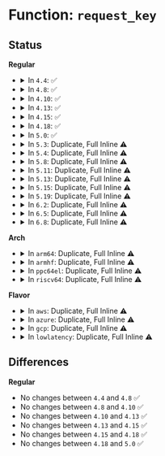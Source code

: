 # Function: <code>request_key</code>

## Status
<b>Regular</b>
<ul>
<li>
<details>
<summary>In <code>4.4</code>: ✅</summary>

```c
struct key *request_key(struct key_type *type, const char *description, const char *callout_info);
```

**Collision:** Unique Global

**Inline:** No

**Transformation:** False

**Instances:**

```
In security/keys/request_key.c (ffffffff81335040)
Location: security/keys/request_key.c:619
Inline: False
Direct callers:
  - fs/ext4/crypto_key.c:_ext4_get_encryption_info
  - fs/ecryptfs/keystore.c:ecryptfs_keyring_auth_tok_for_sig
  - fs/ecryptfs/keystore.c:ecryptfs_keyring_auth_tok_for_sig
  - security/keys/encrypted-keys/masterkey_trusted.c:request_trusted_key
  - security/integrity/digsig.c:integrity_digsig_verify
  - security/integrity/digsig_asymmetric.c:asymmetric_verify
  - security/integrity/evm/evm_crypto.c:evm_init_key
  - lib/digsig.c:digsig_verify
  - net/dns_resolver/dns_query.c:dns_query
```
**Symbols:**

```
ffffffff81335040-ffffffff813350e0: request_key (STB_GLOBAL)
```
</details>
</li>
<li>
<details>
<summary>In <code>4.8</code>: ✅</summary>

```c
struct key *request_key(struct key_type *type, const char *description, const char *callout_info);
```

**Collision:** Unique Global

**Inline:** No

**Transformation:** False

**Instances:**

```
In security/keys/request_key.c (ffffffff81369fc0)
Location: security/keys/request_key.c:619
Inline: False
Direct callers:
  - fs/ecryptfs/keystore.c:ecryptfs_keyring_auth_tok_for_sig
  - fs/ecryptfs/keystore.c:ecryptfs_keyring_auth_tok_for_sig
  - security/keys/encrypted-keys/masterkey_trusted.c:request_trusted_key
  - security/integrity/digsig.c:integrity_digsig_verify
  - security/integrity/digsig_asymmetric.c:asymmetric_verify
  - security/integrity/evm/evm_crypto.c:evm_init_key
  - lib/digsig.c:digsig_verify
  - net/dns_resolver/dns_query.c:dns_query
```
**Symbols:**

```
ffffffff81369fc0-ffffffff8136a04f: request_key (STB_GLOBAL)
```
</details>
</li>
<li>
<details>
<summary>In <code>4.10</code>: ✅</summary>

```c
struct key *request_key(struct key_type *type, const char *description, const char *callout_info);
```

**Collision:** Unique Global

**Inline:** No

**Transformation:** False

**Instances:**

```
In security/keys/request_key.c (ffffffff813807d0)
Location: security/keys/request_key.c:619
Inline: False
Direct callers:
  - fs/ecryptfs/keystore.c:ecryptfs_keyring_auth_tok_for_sig
  - fs/ecryptfs/keystore.c:ecryptfs_keyring_auth_tok_for_sig
  - security/keys/encrypted-keys/masterkey_trusted.c:request_trusted_key
  - security/integrity/digsig.c:integrity_digsig_verify
  - security/integrity/digsig_asymmetric.c:asymmetric_verify
  - security/integrity/evm/evm_crypto.c:evm_init_key
  - lib/digsig.c:digsig_verify
  - net/dns_resolver/dns_query.c:dns_query
```
**Symbols:**

```
ffffffff813807d0-ffffffff8138085f: request_key (STB_GLOBAL)
```
</details>
</li>
<li>
<details>
<summary>In <code>4.13</code>: ✅</summary>

```c
struct key *request_key(struct key_type *type, const char *description, const char *callout_info);
```

**Collision:** Unique Global

**Inline:** No

**Transformation:** False

**Instances:**

```
In security/keys/request_key.c (ffffffff81394640)
Location: security/keys/request_key.c:620
Inline: False
Direct callers:
  - fs/ecryptfs/keystore.c:ecryptfs_keyring_auth_tok_for_sig
  - fs/ecryptfs/keystore.c:ecryptfs_keyring_auth_tok_for_sig
  - security/keys/encrypted-keys/masterkey_trusted.c:request_trusted_key
  - security/integrity/digsig.c:integrity_digsig_verify
  - security/integrity/digsig_asymmetric.c:asymmetric_verify
  - security/integrity/evm/evm_crypto.c:evm_init_key
  - lib/digsig.c:digsig_verify
  - net/dns_resolver/dns_query.c:dns_query
```
**Symbols:**

```
ffffffff81394640-ffffffff813946cb: request_key (STB_GLOBAL)
```
</details>
</li>
<li>
<details>
<summary>In <code>4.15</code>: ✅</summary>

```c
struct key *request_key(struct key_type *type, const char *description, const char *callout_info);
```

**Collision:** Unique Global

**Inline:** No

**Transformation:** False

**Instances:**

```
In security/keys/request_key.c (ffffffff813b9da0)
Location: security/keys/request_key.c:645
Inline: False
Direct callers:
  - fs/ecryptfs/keystore.c:ecryptfs_keyring_auth_tok_for_sig
  - fs/ecryptfs/keystore.c:ecryptfs_keyring_auth_tok_for_sig
  - security/keys/encrypted-keys/masterkey_trusted.c:request_trusted_key
  - security/integrity/digsig.c:integrity_digsig_verify
  - security/integrity/digsig_asymmetric.c:asymmetric_verify
  - security/integrity/evm/evm_crypto.c:evm_init_key
  - lib/digsig.c:digsig_verify
  - net/dns_resolver/dns_query.c:dns_query
```
**Symbols:**

```
ffffffff813b9da0-ffffffff813b9e2b: request_key (STB_GLOBAL)
```
</details>
</li>
<li>
<details>
<summary>In <code>4.18</code>: ✅</summary>

```c
struct key *request_key(struct key_type *type, const char *description, const char *callout_info);
```

**Collision:** Unique Global

**Inline:** No

**Transformation:** False

**Instances:**

```
In security/keys/request_key.c (ffffffff813eaad0)
Location: security/keys/request_key.c:645
Inline: False
Direct callers:
  - fs/crypto/keyinfo.c:find_and_lock_process_key
  - fs/ecryptfs/keystore.c:ecryptfs_keyring_auth_tok_for_sig
  - fs/ecryptfs/keystore.c:ecryptfs_keyring_auth_tok_for_sig
  - security/keys/encrypted-keys/masterkey_trusted.c:request_trusted_key
  - security/integrity/digsig.c:integrity_digsig_verify
  - security/integrity/digsig_asymmetric.c:asymmetric_verify
  - security/integrity/evm/evm_crypto.c:evm_init_key
  - lib/digsig.c:digsig_verify
  - net/dns_resolver/dns_query.c:dns_query
```
**Symbols:**

```
ffffffff813eaad0-ffffffff813eab4f: request_key (STB_GLOBAL)
```
</details>
</li>
<li>
<details>
<summary>In <code>5.0</code>: ✅</summary>

```c
struct key *request_key(struct key_type *type, const char *description, const char *callout_info);
```

**Collision:** Unique Global

**Inline:** No

**Transformation:** False

**Instances:**

```
In security/keys/request_key.c (ffffffff814054f0)
Location: security/keys/request_key.c:632
Inline: False
Direct callers:
  - fs/crypto/keyinfo.c:find_and_lock_process_key
  - fs/ecryptfs/keystore.c:ecryptfs_keyring_auth_tok_for_sig
  - fs/ecryptfs/keystore.c:ecryptfs_keyring_auth_tok_for_sig
  - security/keys/encrypted-keys/masterkey_trusted.c:request_trusted_key
  - security/integrity/digsig.c:integrity_digsig_verify
  - security/integrity/digsig_asymmetric.c:asymmetric_verify
  - security/integrity/evm/evm_crypto.c:evm_init_key
  - lib/digsig.c:digsig_verify
  - drivers/nvdimm/security.c:nvdimm_request_key
  - net/dns_resolver/dns_query.c:dns_query
```
**Symbols:**

```
ffffffff814054f0-ffffffff8140556f: request_key (STB_GLOBAL)
```
</details>
</li>
<li>
<details>
<summary>In <code>5.3</code>: Duplicate, Full Inline ⚠️</summary>

**Collision:** Static Duplication

**Inline:** Full

**Transformation:** False

**Instances:**

```
In fs/crypto/keyinfo.c (ffffffff813380fb)
Location: include/linux/key.h:319
Inline: True
Inline callers:
  - fs/crypto/keyinfo.c:find_and_lock_process_key
```
```
In fs/ecryptfs/keystore.c (ffffffff813fef45)
Location: include/linux/key.h:319
Inline: True
Inline callers:
  - fs/ecryptfs/keystore.c:ecryptfs_keyring_auth_tok_for_sig
  - fs/ecryptfs/keystore.c:ecryptfs_keyring_auth_tok_for_sig
```
```
In security/keys/encrypted-keys/encrypted.c (ffffffff81437c87)
Location: include/linux/key.h:319
Inline: True
```
```
In security/keys/encrypted-keys/masterkey_trusted.c (ffffffff81439185)
Location: include/linux/key.h:319
Inline: True
Inline callers:
  - security/keys/encrypted-keys/masterkey_trusted.c:request_trusted_key
```
```
In security/integrity/digsig.c (ffffffff8149aa1c)
Location: include/linux/key.h:319
Inline: True
Inline callers:
  - security/integrity/digsig.c:integrity_digsig_verify
```
```
In security/integrity/digsig_asymmetric.c (ffffffff8149abf2)
Location: include/linux/key.h:319
Inline: True
Inline callers:
  - security/integrity/digsig_asymmetric.c:asymmetric_verify
```
```
In security/integrity/evm/evm_crypto.c (ffffffff814a28a5)
Location: include/linux/key.h:319
Inline: True
Inline callers:
  - security/integrity/evm/evm_crypto.c:evm_init_key
```
```
In lib/digsig.c (ffffffff815392e8)
Location: include/linux/key.h:319
Inline: True
Inline callers:
  - lib/digsig.c:digsig_verify
```
```
In drivers/nvdimm/security.c (ffffffff8173d9e2)
Location: include/linux/key.h:319
Inline: True
Inline callers:
  - drivers/nvdimm/security.c:nvdimm_request_key
```
</details>
</li>
<li>
<details>
<summary>In <code>5.4</code>: Duplicate, Full Inline ⚠️</summary>

**Collision:** Static Duplication

**Inline:** Full

**Transformation:** False

**Instances:**

```
In fs/crypto/keysetup_v1.c (ffffffff8134e1ab)
Location: include/linux/key.h:319
Inline: True
Inline callers:
  - fs/crypto/keysetup_v1.c:find_and_lock_process_key
```
```
In fs/ecryptfs/keystore.c (ffffffff81418e35)
Location: include/linux/key.h:319
Inline: True
Inline callers:
  - fs/ecryptfs/keystore.c:ecryptfs_keyring_auth_tok_for_sig
  - fs/ecryptfs/keystore.c:ecryptfs_keyring_auth_tok_for_sig
```
```
In security/keys/encrypted-keys/encrypted.c (ffffffff814519b7)
Location: include/linux/key.h:319
Inline: True
```
```
In security/keys/encrypted-keys/masterkey_trusted.c (ffffffff81452ff5)
Location: include/linux/key.h:319
Inline: True
Inline callers:
  - security/keys/encrypted-keys/masterkey_trusted.c:request_trusted_key
```
```
In security/integrity/digsig.c (ffffffff814b4b9f)
Location: include/linux/key.h:319
Inline: True
```
```
In security/integrity/digsig_asymmetric.c (ffffffff814b4e42)
Location: include/linux/key.h:319
Inline: True
Inline callers:
  - security/integrity/digsig_asymmetric.c:asymmetric_verify
```
```
In security/integrity/evm/evm_crypto.c (ffffffff814bd575)
Location: include/linux/key.h:319
Inline: True
Inline callers:
  - security/integrity/evm/evm_crypto.c:evm_init_key
```
```
In lib/digsig.c (ffffffff8155a108)
Location: include/linux/key.h:319
Inline: True
Inline callers:
  - lib/digsig.c:digsig_verify
```
```
In drivers/nvdimm/security.c (ffffffff81761862)
Location: include/linux/key.h:319
Inline: True
Inline callers:
  - drivers/nvdimm/security.c:nvdimm_request_key
```
</details>
</li>
<li>
<details>
<summary>In <code>5.8</code>: Duplicate, Full Inline ⚠️</summary>

**Collision:** Static Duplication

**Inline:** Full

**Transformation:** False

**Instances:**

```
In fs/crypto/keysetup_v1.c (ffffffff8139408b)
Location: include/linux/key.h:339
Inline: True
Inline callers:
  - fs/crypto/keysetup_v1.c:find_and_lock_process_key
```
```
In fs/ecryptfs/keystore.c (ffffffff81468005)
Location: include/linux/key.h:339
Inline: True
Inline callers:
  - fs/ecryptfs/keystore.c:ecryptfs_keyring_auth_tok_for_sig
  - fs/ecryptfs/keystore.c:ecryptfs_keyring_auth_tok_for_sig
```
```
In security/keys/encrypted-keys/encrypted.c (ffffffff814a3f48)
Location: include/linux/key.h:339
Inline: True
Inline callers:
  - security/keys/encrypted-keys/encrypted.c:request_master_key
```
```
In security/keys/encrypted-keys/masterkey_trusted.c (ffffffff814a5885)
Location: include/linux/key.h:339
Inline: True
Inline callers:
  - security/keys/encrypted-keys/masterkey_trusted.c:request_trusted_key
```
```
In security/integrity/digsig.c (ffffffff815140ef)
Location: include/linux/key.h:339
Inline: True
```
```
In security/integrity/digsig_asymmetric.c (ffffffff815142c5)
Location: include/linux/key.h:339
Inline: True
Inline callers:
  - security/integrity/digsig_asymmetric.c:request_asymmetric_key
```
```
In security/integrity/evm/evm_crypto.c (ffffffff8151de45)
Location: include/linux/key.h:339
Inline: True
Inline callers:
  - security/integrity/evm/evm_crypto.c:evm_init_key
```
```
In lib/digsig.c (ffffffff815e3a3d)
Location: include/linux/key.h:339
Inline: True
Inline callers:
  - lib/digsig.c:digsig_verify
```
```
In drivers/nvdimm/security.c (ffffffff818214f2)
Location: include/linux/key.h:339
Inline: True
Inline callers:
  - drivers/nvdimm/security.c:nvdimm_request_key
```
</details>
</li>
<li>
<details>
<summary>In <code>5.11</code>: Duplicate, Full Inline ⚠️</summary>

**Collision:** Static Duplication

**Inline:** Full

**Transformation:** False

**Instances:**

```
In fs/crypto/keysetup_v1.c (ffffffff813a554b)
Location: include/linux/key.h:340
Inline: True
Inline callers:
  - fs/crypto/keysetup_v1.c:find_and_lock_process_key
```
```
In fs/ecryptfs/keystore.c (ffffffff81483490)
Location: include/linux/key.h:340
Inline: True
Inline callers:
  - fs/ecryptfs/keystore.c:ecryptfs_keyring_auth_tok_for_sig
  - fs/ecryptfs/keystore.c:ecryptfs_keyring_auth_tok_for_sig
```
```
In security/keys/encrypted-keys/encrypted.c (ffffffff814c1768)
Location: include/linux/key.h:340
Inline: True
Inline callers:
  - security/keys/encrypted-keys/encrypted.c:request_master_key
```
```
In security/keys/encrypted-keys/masterkey_trusted.c (ffffffff814c2df5)
Location: include/linux/key.h:340
Inline: True
Inline callers:
  - security/keys/encrypted-keys/masterkey_trusted.c:request_trusted_key
```
```
In security/integrity/digsig.c (ffffffff8153126f)
Location: include/linux/key.h:340
Inline: True
```
```
In security/integrity/digsig_asymmetric.c (ffffffff8153142d)
Location: include/linux/key.h:340
Inline: True
Inline callers:
  - security/integrity/digsig_asymmetric.c:request_asymmetric_key
```
```
In security/integrity/evm/evm_crypto.c (ffffffff8153acc5)
Location: include/linux/key.h:340
Inline: True
Inline callers:
  - security/integrity/evm/evm_crypto.c:evm_init_key
```
```
In lib/digsig.c (ffffffff81607ecd)
Location: include/linux/key.h:340
Inline: True
Inline callers:
  - lib/digsig.c:digsig_verify
```
```
In drivers/nvdimm/security.c (ffffffff81830202)
Location: include/linux/key.h:340
Inline: True
Inline callers:
  - drivers/nvdimm/security.c:nvdimm_request_key
```
</details>
</li>
<li>
<details>
<summary>In <code>5.13</code>: Duplicate, Full Inline ⚠️</summary>

**Collision:** Static Duplication

**Inline:** Full

**Transformation:** False

**Instances:**

```
In fs/crypto/keysetup_v1.c (ffffffff813ac62b)
Location: include/linux/key.h:340
Inline: True
Inline callers:
  - fs/crypto/keysetup_v1.c:find_and_lock_process_key
```
```
In fs/ecryptfs/keystore.c (ffffffff81488f20)
Location: include/linux/key.h:340
Inline: True
Inline callers:
  - fs/ecryptfs/keystore.c:ecryptfs_keyring_auth_tok_for_sig
  - fs/ecryptfs/keystore.c:ecryptfs_keyring_auth_tok_for_sig
```
```
In security/keys/encrypted-keys/encrypted.c (ffffffff814c7c38)
Location: include/linux/key.h:340
Inline: True
Inline callers:
  - security/keys/encrypted-keys/encrypted.c:request_master_key
```
```
In security/keys/encrypted-keys/masterkey_trusted.c (ffffffff814c9265)
Location: include/linux/key.h:340
Inline: True
Inline callers:
  - security/keys/encrypted-keys/masterkey_trusted.c:request_trusted_key
```
```
In security/integrity/digsig.c (ffffffff8153969f)
Location: include/linux/key.h:340
Inline: True
```
```
In security/integrity/digsig_asymmetric.c (ffffffff8153985d)
Location: include/linux/key.h:340
Inline: True
Inline callers:
  - security/integrity/digsig_asymmetric.c:request_asymmetric_key
```
```
In security/integrity/evm/evm_crypto.c (ffffffff815433a5)
Location: include/linux/key.h:340
Inline: True
Inline callers:
  - security/integrity/evm/evm_crypto.c:evm_init_key
```
```
In lib/digsig.c (ffffffff815eabdd)
Location: include/linux/key.h:340
Inline: True
Inline callers:
  - lib/digsig.c:digsig_verify
```
```
In drivers/nvdimm/security.c (ffffffff81813492)
Location: include/linux/key.h:340
Inline: True
Inline callers:
  - drivers/nvdimm/security.c:nvdimm_request_key
```
</details>
</li>
<li>
<details>
<summary>In <code>5.15</code>: Duplicate, Full Inline ⚠️</summary>

**Collision:** Static Duplication

**Inline:** Full

**Transformation:** False

**Instances:**

```
In fs/crypto/keysetup_v1.c (ffffffff813fbf9b)
Location: include/linux/key.h:340
Inline: True
Inline callers:
  - fs/crypto/keysetup_v1.c:find_and_lock_process_key
```
```
In fs/ecryptfs/keystore.c (ffffffff814e0720)
Location: include/linux/key.h:340
Inline: True
Inline callers:
  - fs/ecryptfs/keystore.c:ecryptfs_keyring_auth_tok_for_sig
  - fs/ecryptfs/keystore.c:ecryptfs_keyring_auth_tok_for_sig
```
```
In security/keys/encrypted-keys/encrypted.c (ffffffff81520728)
Location: include/linux/key.h:340
Inline: True
Inline callers:
  - security/keys/encrypted-keys/encrypted.c:request_master_key
```
```
In security/keys/encrypted-keys/masterkey_trusted.c (ffffffff81521d55)
Location: include/linux/key.h:340
Inline: True
Inline callers:
  - security/keys/encrypted-keys/masterkey_trusted.c:request_trusted_key
```
```
In security/integrity/digsig.c (ffffffff81597f11)
Location: include/linux/key.h:340
Inline: True
```
```
In security/integrity/digsig_asymmetric.c (ffffffff815981a7)
Location: include/linux/key.h:340
Inline: True
Inline callers:
  - security/integrity/digsig_asymmetric.c:request_asymmetric_key
```
```
In security/integrity/evm/evm_crypto.c (ffffffff815a3ad5)
Location: include/linux/key.h:340
Inline: True
Inline callers:
  - security/integrity/evm/evm_crypto.c:evm_init_key
```
```
In lib/digsig.c (ffffffff816570dd)
Location: include/linux/key.h:340
Inline: True
Inline callers:
  - lib/digsig.c:digsig_verify
```
```
In drivers/nvdimm/security.c (ffffffff8189dad2)
Location: include/linux/key.h:340
Inline: True
Inline callers:
  - drivers/nvdimm/security.c:nvdimm_request_key
```
</details>
</li>
<li>
<details>
<summary>In <code>5.19</code>: Duplicate, Full Inline ⚠️</summary>

**Collision:** Static Duplication

**Inline:** Full

**Transformation:** False

**Instances:**

```
In fs/crypto/keysetup_v1.c (ffffffff8146f39c)
Location: include/linux/key.h:340
Inline: True
Inline callers:
  - fs/crypto/keysetup_v1.c:find_and_lock_process_key
```
```
In fs/ecryptfs/keystore.c (ffffffff8156e8b0)
Location: include/linux/key.h:340
Inline: True
Inline callers:
  - fs/ecryptfs/keystore.c:ecryptfs_keyring_auth_tok_for_sig
  - fs/ecryptfs/keystore.c:ecryptfs_keyring_auth_tok_for_sig
```
```
In security/keys/encrypted-keys/encrypted.c (ffffffff815b3e54)
Location: include/linux/key.h:340
Inline: True
Inline callers:
  - security/keys/encrypted-keys/encrypted.c:request_master_key
```
```
In security/keys/encrypted-keys/masterkey_trusted.c (ffffffff815b57a5)
Location: include/linux/key.h:340
Inline: True
Inline callers:
  - security/keys/encrypted-keys/masterkey_trusted.c:request_trusted_key
```
```
In security/integrity/digsig.c (ffffffff8163c72d)
Location: include/linux/key.h:340
Inline: True
```
```
In security/integrity/digsig_asymmetric.c (ffffffff8163ca35)
Location: include/linux/key.h:340
Inline: True
Inline callers:
  - security/integrity/digsig_asymmetric.c:request_asymmetric_key
```
```
In security/integrity/evm/evm_crypto.c (ffffffff8164a3e5)
Location: include/linux/key.h:340
Inline: True
Inline callers:
  - security/integrity/evm/evm_crypto.c:evm_init_key
```
```
In lib/digsig.c (ffffffff8176e928)
Location: include/linux/key.h:340
Inline: True
Inline callers:
  - lib/digsig.c:digsig_verify
```
```
In drivers/nvdimm/security.c (ffffffff819e7530)
Location: include/linux/key.h:340
Inline: True
Inline callers:
  - drivers/nvdimm/security.c:nvdimm_request_key
```
</details>
</li>
<li>
<details>
<summary>In <code>6.2</code>: Duplicate, Full Inline ⚠️</summary>

**Collision:** Static Duplication

**Inline:** Full

**Transformation:** False

**Instances:**

```
In fs/crypto/keysetup_v1.c (ffffffff81500adc)
Location: include/linux/key.h:346
Inline: True
Inline callers:
  - fs/crypto/keysetup_v1.c:find_and_lock_process_key
```
```
In fs/ecryptfs/keystore.c (ffffffff81613320)
Location: include/linux/key.h:346
Inline: True
Inline callers:
  - fs/ecryptfs/keystore.c:ecryptfs_keyring_auth_tok_for_sig
  - fs/ecryptfs/keystore.c:ecryptfs_keyring_auth_tok_for_sig
```
```
In security/keys/encrypted-keys/encrypted.c (ffffffff8165eb84)
Location: include/linux/key.h:346
Inline: True
Inline callers:
  - security/keys/encrypted-keys/encrypted.c:request_master_key
```
```
In security/keys/encrypted-keys/masterkey_trusted.c (ffffffff81660835)
Location: include/linux/key.h:346
Inline: True
Inline callers:
  - security/keys/encrypted-keys/masterkey_trusted.c:request_trusted_key
```
```
In security/integrity/digsig.c (ffffffff816f3f9d)
Location: include/linux/key.h:346
Inline: True
```
```
In security/integrity/digsig_asymmetric.c (ffffffff816f4303)
Location: include/linux/key.h:346
Inline: True
Inline callers:
  - security/integrity/digsig_asymmetric.c:request_asymmetric_key
```
```
In security/integrity/evm/evm_crypto.c (ffffffff817034f5)
Location: include/linux/key.h:346
Inline: True
Inline callers:
  - security/integrity/evm/evm_crypto.c:evm_init_key
```
```
In lib/digsig.c (ffffffff8189e218)
Location: include/linux/key.h:346
Inline: True
Inline callers:
  - lib/digsig.c:digsig_verify
```
```
In drivers/nvdimm/security.c (ffffffff81b63760)
Location: include/linux/key.h:346
Inline: True
Inline callers:
  - drivers/nvdimm/security.c:nvdimm_request_key
```
</details>
</li>
<li>
<details>
<summary>In <code>6.5</code>: Duplicate, Full Inline ⚠️</summary>

**Collision:** Static Duplication

**Inline:** Full

**Transformation:** False

**Instances:**

```
In fs/crypto/keysetup_v1.c (ffffffff8153816c)
Location: include/linux/key.h:346
Inline: True
Inline callers:
  - fs/crypto/keysetup_v1.c:find_and_lock_process_key
```
```
In fs/ecryptfs/keystore.c (ffffffff8164b370)
Location: include/linux/key.h:346
Inline: True
Inline callers:
  - fs/ecryptfs/keystore.c:ecryptfs_keyring_auth_tok_for_sig
  - fs/ecryptfs/keystore.c:ecryptfs_keyring_auth_tok_for_sig
```
```
In security/keys/encrypted-keys/encrypted.c (ffffffff816974d4)
Location: include/linux/key.h:346
Inline: True
Inline callers:
  - security/keys/encrypted-keys/encrypted.c:request_master_key
```
```
In security/keys/encrypted-keys/masterkey_trusted.c (ffffffff81699175)
Location: include/linux/key.h:346
Inline: True
Inline callers:
  - security/keys/encrypted-keys/masterkey_trusted.c:request_trusted_key
```
```
In security/integrity/digsig.c (ffffffff8172e0d0)
Location: include/linux/key.h:346
Inline: True
```
```
In security/integrity/digsig_asymmetric.c (ffffffff8172e405)
Location: include/linux/key.h:346
Inline: True
Inline callers:
  - security/integrity/digsig_asymmetric.c:request_asymmetric_key
```
```
In security/integrity/evm/evm_crypto.c (ffffffff8173d525)
Location: include/linux/key.h:346
Inline: True
Inline callers:
  - security/integrity/evm/evm_crypto.c:evm_init_key
```
```
In lib/digsig.c (ffffffff818e07d8)
Location: include/linux/key.h:346
Inline: True
Inline callers:
  - lib/digsig.c:digsig_verify
```
```
In drivers/nvdimm/security.c (ffffffff81bb6d60)
Location: include/linux/key.h:346
Inline: True
Inline callers:
  - drivers/nvdimm/security.c:nvdimm_request_key
```
</details>
</li>
<li>
<details>
<summary>In <code>6.8</code>: Duplicate, Full Inline ⚠️</summary>

**Collision:** Static Duplication

**Inline:** Full

**Transformation:** False

**Instances:**

```
In fs/crypto/keysetup_v1.c (ffffffff8156d2bc)
Location: include/linux/key.h:346
Inline: True
Inline callers:
  - fs/crypto/keysetup_v1.c:find_and_lock_process_key
```
```
In fs/ecryptfs/keystore.c (ffffffff81684840)
Location: include/linux/key.h:346
Inline: True
Inline callers:
  - fs/ecryptfs/keystore.c:ecryptfs_keyring_auth_tok_for_sig
  - fs/ecryptfs/keystore.c:ecryptfs_keyring_auth_tok_for_sig
```
```
In security/keys/encrypted-keys/encrypted.c (ffffffff816d3b54)
Location: include/linux/key.h:346
Inline: True
Inline callers:
  - security/keys/encrypted-keys/encrypted.c:request_master_key
```
```
In security/keys/encrypted-keys/masterkey_trusted.c (ffffffff816d5825)
Location: include/linux/key.h:346
Inline: True
Inline callers:
  - security/keys/encrypted-keys/masterkey_trusted.c:request_trusted_key
```
```
In security/integrity/digsig.c (ffffffff8176ea30)
Location: include/linux/key.h:346
Inline: True
```
```
In security/integrity/digsig_asymmetric.c (ffffffff8176ed65)
Location: include/linux/key.h:346
Inline: True
Inline callers:
  - security/integrity/digsig_asymmetric.c:request_asymmetric_key
```
```
In security/integrity/evm/evm_crypto.c (ffffffff8177e355)
Location: include/linux/key.h:346
Inline: True
Inline callers:
  - security/integrity/evm/evm_crypto.c:evm_init_key
```
```
In lib/digsig.c (ffffffff81927318)
Location: include/linux/key.h:346
Inline: True
Inline callers:
  - lib/digsig.c:digsig_verify
```
```
In drivers/nvdimm/security.c (ffffffff81c0b3b0)
Location: include/linux/key.h:346
Inline: True
Inline callers:
  - drivers/nvdimm/security.c:nvdimm_request_key
```
</details>
</li>
</ul>
<b>Arch</b>
<ul>
<li>
<details>
<summary>In <code>arm64</code>: Duplicate, Full Inline ⚠️</summary>

**Collision:** Static Duplication

**Inline:** Full

**Transformation:** False

**Instances:**

```
In fs/crypto/keysetup_v1.c (ffff80001040f454)
Location: include/linux/key.h:319
Inline: True
Inline callers:
  - fs/crypto/keysetup_v1.c:find_and_lock_process_key
```
```
In fs/ecryptfs/keystore.c (ffff8000104fa64c)
Location: include/linux/key.h:319
Inline: True
Inline callers:
  - fs/ecryptfs/keystore.c:ecryptfs_keyring_auth_tok_for_sig
  - fs/ecryptfs/keystore.c:ecryptfs_keyring_auth_tok_for_sig
```
```
In security/keys/encrypted-keys/encrypted.c (ffff80001053ca18)
Location: include/linux/key.h:319
Inline: True
```
```
In security/keys/encrypted-keys/masterkey_trusted.c (ffff80001053dee4)
Location: include/linux/key.h:319
Inline: True
Inline callers:
  - security/keys/encrypted-keys/masterkey_trusted.c:request_trusted_key
```
```
In security/integrity/digsig.c (ffff8000105acd2c)
Location: include/linux/key.h:319
Inline: True
```
```
In security/integrity/digsig_asymmetric.c (ffff8000105ad00c)
Location: include/linux/key.h:319
Inline: True
Inline callers:
  - security/integrity/digsig_asymmetric.c:asymmetric_verify
```
```
In security/integrity/evm/evm_crypto.c (ffff8000105b6494)
Location: include/linux/key.h:319
Inline: True
Inline callers:
  - security/integrity/evm/evm_crypto.c:evm_init_key
```
```
In lib/digsig.c (ffff800010666904)
Location: include/linux/key.h:319
Inline: True
Inline callers:
  - lib/digsig.c:digsig_verify
```
```
In drivers/nvdimm/security.c (ffff800010961788)
Location: include/linux/key.h:319
Inline: True
Inline callers:
  - drivers/nvdimm/security.c:nvdimm_request_key
```
</details>
</li>
<li>
<details>
<summary>In <code>armhf</code>: Duplicate, Full Inline ⚠️</summary>

**Collision:** Static Duplication

**Inline:** Full

**Transformation:** False

**Instances:**

```
In fs/crypto/keysetup_v1.c (c05dbf10)
Location: include/linux/key.h:319
Inline: True
Inline callers:
  - fs/crypto/keysetup_v1.c:find_and_lock_process_key
```
```
In fs/ecryptfs/keystore.c (c06b7dc4)
Location: include/linux/key.h:319
Inline: True
Inline callers:
  - fs/ecryptfs/keystore.c:ecryptfs_keyring_auth_tok_for_sig
  - fs/ecryptfs/keystore.c:ecryptfs_keyring_auth_tok_for_sig
```
```
In security/keys/encrypted-keys/encrypted.c (c06f27a4)
Location: include/linux/key.h:319
Inline: True
Inline callers:
  - security/keys/encrypted-keys/encrypted.c:request_master_key
```
```
In security/keys/encrypted-keys/masterkey_trusted.c (c06f3e90)
Location: include/linux/key.h:319
Inline: True
Inline callers:
  - security/keys/encrypted-keys/masterkey_trusted.c:request_trusted_key
```
```
In security/integrity/digsig.c (c075c5dc)
Location: include/linux/key.h:319
Inline: True
```
```
In security/integrity/digsig_asymmetric.c (c075c894)
Location: include/linux/key.h:319
Inline: True
Inline callers:
  - security/integrity/digsig_asymmetric.c:asymmetric_verify
```
```
In security/integrity/evm/evm_crypto.c (c07654b8)
Location: include/linux/key.h:319
Inline: True
Inline callers:
  - security/integrity/evm/evm_crypto.c:evm_init_key
```
```
In lib/digsig.c (c080f564)
Location: include/linux/key.h:319
Inline: True
Inline callers:
  - lib/digsig.c:digsig_verify
```
</details>
</li>
<li>
<details>
<summary>In <code>ppc64el</code>: Duplicate, Full Inline ⚠️</summary>

**Collision:** Static Duplication

**Inline:** Full

**Transformation:** False

**Instances:**

```
In fs/crypto/keysetup_v1.c (c00000000051cc40)
Location: include/linux/key.h:319
Inline: True
Inline callers:
  - fs/crypto/keysetup_v1.c:find_and_lock_process_key
```
```
In fs/ecryptfs/keystore.c (c00000000063cdfc)
Location: include/linux/key.h:319
Inline: True
Inline callers:
  - fs/ecryptfs/keystore.c:ecryptfs_keyring_auth_tok_for_sig
  - fs/ecryptfs/keystore.c:ecryptfs_keyring_auth_tok_for_sig
```
```
In security/keys/encrypted-keys/encrypted.c (c00000000068c4c0)
Location: include/linux/key.h:319
Inline: True
```
```
In security/keys/encrypted-keys/masterkey_trusted.c (c00000000068e178)
Location: include/linux/key.h:319
Inline: True
Inline callers:
  - security/keys/encrypted-keys/masterkey_trusted.c:request_trusted_key
```
```
In security/integrity/digsig.c (c00000000072b214)
Location: include/linux/key.h:319
Inline: True
```
```
In security/integrity/digsig_asymmetric.c (c00000000072b608)
Location: include/linux/key.h:319
Inline: True
Inline callers:
  - security/integrity/digsig_asymmetric.c:asymmetric_verify
```
```
In security/integrity/evm/evm_crypto.c (c00000000073a4c0)
Location: include/linux/key.h:319
Inline: True
Inline callers:
  - security/integrity/evm/evm_crypto.c:evm_init_key
```
```
In lib/digsig.c (c00000000081c4f0)
Location: include/linux/key.h:319
Inline: True
Inline callers:
  - lib/digsig.c:digsig_verify
```
```
In drivers/nvdimm/security.c (c000000000a172f4)
Location: include/linux/key.h:319
Inline: True
Inline callers:
  - drivers/nvdimm/security.c:nvdimm_request_key
```
</details>
</li>
<li>
<details>
<summary>In <code>riscv64</code>: Duplicate, Full Inline ⚠️</summary>

**Collision:** Static Duplication

**Inline:** Full

**Transformation:** False

**Instances:**

```
In fs/crypto/keysetup_v1.c (ffffffe0002b805c)
Location: include/linux/key.h:319
Inline: True
Inline callers:
  - fs/crypto/keysetup_v1.c:find_and_lock_process_key
```
```
In fs/ecryptfs/keystore.c (ffffffe000368e84)
Location: include/linux/key.h:319
Inline: True
Inline callers:
  - fs/ecryptfs/keystore.c:ecryptfs_keyring_auth_tok_for_sig
  - fs/ecryptfs/keystore.c:ecryptfs_keyring_auth_tok_for_sig
```
```
In security/keys/encrypted-keys/encrypted.c (ffffffe00039a63c)
Location: include/linux/key.h:319
Inline: True
```
```
In security/keys/encrypted-keys/masterkey_trusted.c (ffffffe00039b75c)
Location: include/linux/key.h:319
Inline: True
Inline callers:
  - security/keys/encrypted-keys/masterkey_trusted.c:request_trusted_key
```
```
In security/integrity/digsig.c (ffffffe0003f535a)
Location: include/linux/key.h:319
Inline: True
```
```
In security/integrity/digsig_asymmetric.c (ffffffe0003f5634)
Location: include/linux/key.h:319
Inline: True
Inline callers:
  - security/integrity/digsig_asymmetric.c:asymmetric_verify
```
```
In security/integrity/evm/evm_crypto.c (ffffffe0003fd120)
Location: include/linux/key.h:319
Inline: True
Inline callers:
  - security/integrity/evm/evm_crypto.c:evm_init_key
```
```
In lib/digsig.c (ffffffe0004929e6)
Location: include/linux/key.h:319
Inline: True
Inline callers:
  - lib/digsig.c:digsig_verify
```
```
In drivers/nvdimm/security.c (ffffffe0005cf00e)
Location: include/linux/key.h:319
Inline: True
Inline callers:
  - drivers/nvdimm/security.c:nvdimm_request_key
```
</details>
</li>
</ul>
<b>Flavor</b>
<ul>
<li>
<details>
<summary>In <code>aws</code>: Duplicate, Full Inline ⚠️</summary>

**Collision:** Static Duplication

**Inline:** Full

**Transformation:** False

**Instances:**

```
In fs/crypto/keysetup_v1.c (ffffffff8134678b)
Location: include/linux/key.h:319
Inline: True
Inline callers:
  - fs/crypto/keysetup_v1.c:find_and_lock_process_key
```
```
In fs/ecryptfs/keystore.c (ffffffff81411415)
Location: include/linux/key.h:319
Inline: True
Inline callers:
  - fs/ecryptfs/keystore.c:ecryptfs_keyring_auth_tok_for_sig
  - fs/ecryptfs/keystore.c:ecryptfs_keyring_auth_tok_for_sig
```
```
In security/keys/encrypted-keys/encrypted.c (ffffffff81449f97)
Location: include/linux/key.h:319
Inline: True
```
```
In security/keys/encrypted-keys/masterkey_trusted.c (ffffffff8144b5d5)
Location: include/linux/key.h:319
Inline: True
Inline callers:
  - security/keys/encrypted-keys/masterkey_trusted.c:request_trusted_key
```
```
In security/integrity/digsig.c (ffffffff814ad17f)
Location: include/linux/key.h:319
Inline: True
```
```
In security/integrity/digsig_asymmetric.c (ffffffff814ad422)
Location: include/linux/key.h:319
Inline: True
Inline callers:
  - security/integrity/digsig_asymmetric.c:asymmetric_verify
```
```
In security/integrity/evm/evm_crypto.c (ffffffff814b5b55)
Location: include/linux/key.h:319
Inline: True
Inline callers:
  - security/integrity/evm/evm_crypto.c:evm_init_key
```
```
In lib/digsig.c (ffffffff815526e8)
Location: include/linux/key.h:319
Inline: True
Inline callers:
  - lib/digsig.c:digsig_verify
```
```
In drivers/nvdimm/security.c (ffffffff81715f52)
Location: include/linux/key.h:319
Inline: True
Inline callers:
  - drivers/nvdimm/security.c:nvdimm_request_key
```
</details>
</li>
<li>
<details>
<summary>In <code>azure</code>: Duplicate, Full Inline ⚠️</summary>

**Collision:** Static Duplication

**Inline:** Full

**Transformation:** False

**Instances:**

```
In fs/crypto/keysetup_v1.c (ffffffff8133746b)
Location: include/linux/key.h:319
Inline: True
Inline callers:
  - fs/crypto/keysetup_v1.c:find_and_lock_process_key
```
```
In fs/ecryptfs/keystore.c (ffffffff81401e95)
Location: include/linux/key.h:319
Inline: True
Inline callers:
  - fs/ecryptfs/keystore.c:ecryptfs_keyring_auth_tok_for_sig
  - fs/ecryptfs/keystore.c:ecryptfs_keyring_auth_tok_for_sig
```
```
In security/keys/encrypted-keys/encrypted.c (ffffffff8143a9e7)
Location: include/linux/key.h:319
Inline: True
```
```
In security/keys/encrypted-keys/masterkey_trusted.c (ffffffff8143c025)
Location: include/linux/key.h:319
Inline: True
Inline callers:
  - security/keys/encrypted-keys/masterkey_trusted.c:request_trusted_key
```
```
In security/integrity/digsig.c (ffffffff8149db9f)
Location: include/linux/key.h:319
Inline: True
```
```
In security/integrity/digsig_asymmetric.c (ffffffff8149de42)
Location: include/linux/key.h:319
Inline: True
Inline callers:
  - security/integrity/digsig_asymmetric.c:asymmetric_verify
```
```
In security/integrity/evm/evm_crypto.c (ffffffff814a6575)
Location: include/linux/key.h:319
Inline: True
Inline callers:
  - security/integrity/evm/evm_crypto.c:evm_init_key
```
```
In lib/digsig.c (ffffffff815429c8)
Location: include/linux/key.h:319
Inline: True
Inline callers:
  - lib/digsig.c:digsig_verify
```
```
In drivers/nvdimm/security.c (ffffffff816e99d2)
Location: include/linux/key.h:319
Inline: True
Inline callers:
  - drivers/nvdimm/security.c:nvdimm_request_key
```
</details>
</li>
<li>
<details>
<summary>In <code>gcp</code>: Duplicate, Full Inline ⚠️</summary>

**Collision:** Static Duplication

**Inline:** Full

**Transformation:** False

**Instances:**

```
In fs/crypto/keysetup_v1.c (ffffffff8134425b)
Location: include/linux/key.h:319
Inline: True
Inline callers:
  - fs/crypto/keysetup_v1.c:find_and_lock_process_key
```
```
In fs/ecryptfs/keystore.c (ffffffff8140e795)
Location: include/linux/key.h:319
Inline: True
Inline callers:
  - fs/ecryptfs/keystore.c:ecryptfs_keyring_auth_tok_for_sig
  - fs/ecryptfs/keystore.c:ecryptfs_keyring_auth_tok_for_sig
```
```
In security/keys/encrypted-keys/encrypted.c (ffffffff81446037)
Location: include/linux/key.h:319
Inline: True
```
```
In security/keys/encrypted-keys/masterkey_trusted.c (ffffffff81447675)
Location: include/linux/key.h:319
Inline: True
Inline callers:
  - security/keys/encrypted-keys/masterkey_trusted.c:request_trusted_key
```
```
In security/integrity/digsig.c (ffffffff814a921f)
Location: include/linux/key.h:319
Inline: True
```
```
In security/integrity/digsig_asymmetric.c (ffffffff814a94c2)
Location: include/linux/key.h:319
Inline: True
Inline callers:
  - security/integrity/digsig_asymmetric.c:asymmetric_verify
```
```
In security/integrity/evm/evm_crypto.c (ffffffff814b1be5)
Location: include/linux/key.h:319
Inline: True
Inline callers:
  - security/integrity/evm/evm_crypto.c:evm_init_key
```
```
In lib/digsig.c (ffffffff8154e428)
Location: include/linux/key.h:319
Inline: True
Inline callers:
  - lib/digsig.c:digsig_verify
```
```
In drivers/nvdimm/security.c (ffffffff81754d22)
Location: include/linux/key.h:319
Inline: True
Inline callers:
  - drivers/nvdimm/security.c:nvdimm_request_key
```
</details>
</li>
<li>
<details>
<summary>In <code>lowlatency</code>: Duplicate, Full Inline ⚠️</summary>

**Collision:** Static Duplication

**Inline:** Full

**Transformation:** False

**Instances:**

```
In fs/crypto/keysetup_v1.c (ffffffff8135753b)
Location: include/linux/key.h:319
Inline: True
Inline callers:
  - fs/crypto/keysetup_v1.c:find_and_lock_process_key
```
```
In fs/ecryptfs/keystore.c (ffffffff81424405)
Location: include/linux/key.h:319
Inline: True
Inline callers:
  - fs/ecryptfs/keystore.c:ecryptfs_keyring_auth_tok_for_sig
  - fs/ecryptfs/keystore.c:ecryptfs_keyring_auth_tok_for_sig
```
```
In security/keys/encrypted-keys/encrypted.c (ffffffff8145d367)
Location: include/linux/key.h:319
Inline: True
```
```
In security/keys/encrypted-keys/masterkey_trusted.c (ffffffff8145e9a5)
Location: include/linux/key.h:319
Inline: True
Inline callers:
  - security/keys/encrypted-keys/masterkey_trusted.c:request_trusted_key
```
```
In security/integrity/digsig.c (ffffffff814c1c2f)
Location: include/linux/key.h:319
Inline: True
```
```
In security/integrity/digsig_asymmetric.c (ffffffff814c1ed2)
Location: include/linux/key.h:319
Inline: True
Inline callers:
  - security/integrity/digsig_asymmetric.c:asymmetric_verify
```
```
In security/integrity/evm/evm_crypto.c (ffffffff814ca665)
Location: include/linux/key.h:319
Inline: True
Inline callers:
  - security/integrity/evm/evm_crypto.c:evm_init_key
```
```
In lib/digsig.c (ffffffff81568278)
Location: include/linux/key.h:319
Inline: True
Inline callers:
  - lib/digsig.c:digsig_verify
```
```
In drivers/nvdimm/security.c (ffffffff81770192)
Location: include/linux/key.h:319
Inline: True
Inline callers:
  - drivers/nvdimm/security.c:nvdimm_request_key
```
</details>
</li>
</ul>

## Differences
<b>Regular</b>
<ul>
<li>
No changes between <code>4.4</code> and <code>4.8</code> ✅
</li>
<li>
No changes between <code>4.8</code> and <code>4.10</code> ✅
</li>
<li>
No changes between <code>4.10</code> and <code>4.13</code> ✅
</li>
<li>
No changes between <code>4.13</code> and <code>4.15</code> ✅
</li>
<li>
No changes between <code>4.15</code> and <code>4.18</code> ✅
</li>
<li>
No changes between <code>4.18</code> and <code>5.0</code> ✅
</li>
</ul>
